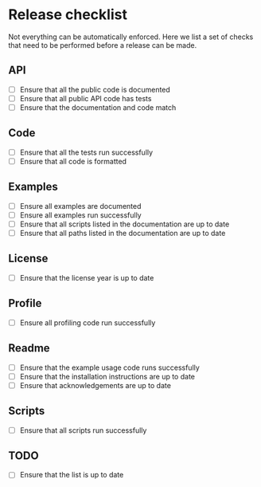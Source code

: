 # Release checklist

Not everything can be automatically enforced. Here we list a set of checks that need to be performed before a release can be made.

## API

- [ ] Ensure that all the public code is documented
- [ ] Ensure that all public API code has tests
- [ ] Ensure that the documentation and code match

## Code

- [ ] Ensure that all the tests run successfully
- [ ] Ensure that all code is formatted

## Examples

- [ ] Ensure all examples are documented
- [ ] Ensure all examples run successfully
- [ ] Ensure that all scripts listed in the documentation are up to date
- [ ] Ensure that all paths listed in the documentation are up to date

## License

- [ ] Ensure that the license year is up to date

## Profile

- [ ] Ensure all profiling code run successfully

## Readme

- [ ] Ensure that the example usage code runs successfully
- [ ] Ensure that the installation instructions are up to date
- [ ] Ensure that acknowledgements are up to date

## Scripts

- [ ] Ensure that all scripts run successfully

## TODO

- [ ] Ensure that the list is up to date



